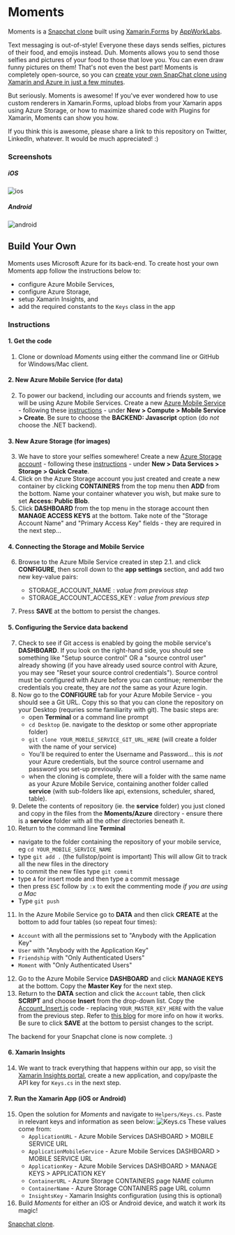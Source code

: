 # Moments
Moments is a [Snapchat clone](http://www.appworklabs.com) built using [Xamarin.Forms](https://xamarin.com/forms) by [AppWorkLabs](http://www.appworklabs.com).

Text messaging is out-of-style! Everyone these days sends selfies, pictures of their food, and emojis instead. Duh. Moments allows you to send those selfies and pictures of your food to those that love you. You can even draw funny pictures on them! That's not even the best part! Moments is completely open-source, so you can [create your own SnapChat clone using Xamarin and Azure in just a few minutes](http://www.appworklabs.com).

But seriously. Moments is awesome! If you've ever wondered how to use custom renderers in Xamarin.Forms, upload blobs from your Xamarin apps using Azure Storage, or how to maximize shared code with Plugins for Xamarin, Moments can show you how.

If you think this is awesome, please share a link to this repository on Twitter, LinkedIn, whatever. It would be much appreciated! :)

### Screenshots
##### iOS
![ios](Screenshots/README/ios.png)

##### Android
![android](Screenshots/README/android.png)

## Build Your Own

Moments uses Microsoft Azure for its back-end. To create host your own Moments
app follow the instructions below to:
* configure Azure Mobile Services,
* configure Azure Storage,
* setup Xamarin Insights, and
* add the required constants to the `Keys` class in the app

### Instructions

#### 1. Get the code
1. Clone or download *Moments* using either the command line or GitHub for Windows/Mac client.

#### 2. New Azure Mobile Service (for data)

2. To power our backend, including our accounts and friends system, we will be using Azure Mobile Services. Create a new [Azure Mobile Service](https://manage.windowsazure.com) - following these [instructions](https://azure.microsoft.com/en-us/documentation/articles/partner-xamarin-mobile-services-ios-get-started/#create-new-service) - under **New > Compute > Mobile Service > Create**. Be sure to choose the **BACKEND: Javascript** option (do *not* choose the .NET backend).

#### 3. New Azure Storage (for images)

3. We have to store your selfies somewhere! Create a new [Azure Storage account](https://manage.windowsazure.com) - following these [instructions](https://azure.microsoft.com/en-us/documentation/articles/storage-create-storage-account/#create-a-storage-account) - under **New > Data Services > Storage > Quick Create**.
4. Click on the Azure Storage account you just created and create a new container by clicking **CONTAINERS** from the top menu then **ADD** from the bottom. Name your container whatever you wish, but make sure to set **Access: Public Blob**.
5. Click **DASHBOARD** from the top menu in the  storage account then **MANAGE ACCESS KEYS** at the bottom. Take note of the "Storage Account Name" and "Primary Access Key" fields - they are required in the next step...

#### 4. Connecting the Storage and Mobile Service

6. Browse to the Azure Mbile Service created in step 2.1. and click **CONFIGURE**, then scroll down to the **app settings** section, and add two new key-value pairs:
   - STORAGE_ACCOUNT_NAME : *value from previous step*
   - STORAGE_ACCOUNT_ACCESS_KEY : *value from previous step*

7. Press **SAVE** at the bottom to persist the changes.

#### 5. Configuring the Service data backend
7. Check to see if Git access is enabled by going the mobile service's **DASHBOARD**. If you look on the right-hand side, you should see something like "Setup source control" OR a "source control user" already showing (if you have already used source control with Azure, you may see "Reset your source control credentials"). Source control must be configured with Azure before you can continue; remember the credentials you create, they are *not* the same as your Azure login.
8. Now go to the **CONFIGURE** tab for your Azure Mobile Service - you should see a Git URL. Copy this so that you can clone the repository on your Desktop (requries some familiarity with git). The basic steps are:
   - open **Terminal** or a command line prompt
   - `cd Desktop` (ie. navigate to the desktop or some other appropriate folder)
   - `git clone YOUR_MOBILE_SERVICE_GIT_URL_HERE` (will create a folder with the name of your service)
   - You'll be required to enter the Username and Password... this is *not* your Azure credentials, but the source control username and password you set-up previously.
   - when the cloning is complete, there will a folder with the same name as your Azure Mobile Service, containing another folder called **service** (with sub-folders like api, extensions, scheduler, shared, table).
9. Delete the contents of repository (ie. the **service** folder) you just cloned and copy in the files from the **Moments/Azure** directory - ensure there is a **service** folder with all the other directories beneath it.
10. Return to the command line **Terminal**
  - navigate to the folder containing the repository of your mobile service, eg `cd YOUR_MOBILE_SERVICE_NAME`
  - type `git add .` (the fullstop/point is important) This will allow Git to track all the new files in the directory
  - to commit the new files type `git commit`
  - type `A` for insert mode and then type a commit message
  - then press `ESC` follow by `:x` to exit the commenting mode *if you are using a Mac*
  - Type `git push`
11. In the Azure Mobile Service go to **DATA** and then click **CREATE** at the bottom to add four tables (so repeat four times):
  - `Account` with all the permissions set to "Anybody with the Application Key"
  - `User` with "Anybody with the Application Key"
  - `Friendship` with "Only Authenticated Users"
  - `Moment` with "Only Authenticated Users"
12. Go to the Azure Mobile Service **DASHBOARD** and click **MANAGE KEYS** at the bottom. Copy the **Master Key** for the next step.
13. Return to the **DATA** section and click the `Account` table, then click **SCRIPT** and choose **Insert** from the drop-down list. Copy the  [Account_Insert.js](https://github.com/pierceboggan/Moments/blob/master/Azure/service/table/account.insert.js) code - replacing `YOUR_MASTER_KEY_HERE` with the value from the previous step. Refer to [this blog](http://thirteendaysaweek.com/2013/12/13/xamarin-ios-and-authentication-in-windows-azure-mobile-services-part-iii-custom-authentication/) for more info on how it works. Be sure to click **SAVE** at the bottom to persist changes to the script.

The backend for your Snapchat clone is now complete. :)

#### 6. Xamarin Insights
14. We want to track everything that happens within our app, so visit the [Xamarin Insights portal](https://insights.xamarin.com/), create a new application, and copy/paste the API key for `Keys.cs` in the next step.

#### 7. Run the Xamarin App (iOS or Android)
15. Open the solution for *Moments* and navigate to `Helpers/Keys.cs`. Paste in relevant keys and information as seen below:
    ![Keys.cs](Screenshots/README/Keys.png)
     These values come from:
     - `ApplicationURL` - Azure Mobile Services DASHBOARD > MOBILE SERVICE URL
     - `ApplicationMobileService` - Azure Mobile Services DASHBOARD > MOBILE SERVICE URL
     - `ApplicationKey` - Azure Mobile Services DASHBOARD > MANAGE KEYS > APPLICATION KEY
     - `ContainerURL` - Azure Storage CONTAINERS page NAME column
     - `ContainerName` - Azure Storage CONTAINERS page URL column
     - `InsightsKey` - Xamarin Insights configuration (using this is optional)
16. Build *Moments* for either an iOS or Android device, and watch it work its magic!

[Snapchat clone](http://www.appworklabs.com).
